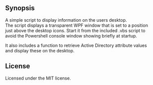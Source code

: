 ## Synopsis
A simple script to display information on the users desktop.<br>
The script displays a transparent WPF window that is set to a position<br>
just above the desktop icons. Start it from the included .vbs script to<br>
avoid the Powershell console window showing briefly at startup.<br>

It also includes a function to retrieve Active Directory attribute values<br>
and display these on the desktop.<br>

## License

Licensed under the MIT license.
